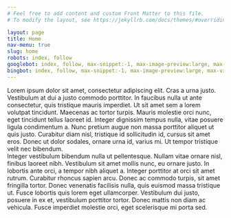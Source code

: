 ```yaml
---
# Feel free to add content and custom Front Matter to this file.
# To modify the layout, see https://jekyllrb.com/docs/themes/#overriding-theme-defaults

layout: page
title: Home
nav-menu: true
slug: home
robots: index, follow
googlebot: index, follow, max-snippet:-1, max-image-preview:large, max-video-preview:-1
bingbot: index, follow, max-snippet:-1, max-image-preview:large, max-video-preview:-1
---
```


<div class="row">
  <div class="col-md-6">Lorem ipsum dolor sit amet, consectetur adipiscing elit. Cras a urna justo. Vestibulum at dui a justo commodo porttitor. In faucibus nulla ut ante consectetur, quis tristique mauris imperdiet. Ut sit amet sem a lorem volutpat tincidunt. Maecenas ac tortor turpis. Mauris molestie orci nunc, eget tincidunt tellus laoreet id. Integer dignissim tempus nulla, vitae posuere ligula condimentum a. Nunc pretium augue non massa porttitor aliquet ut quis justo. Curabitur diam nisl, tristique id sollicitudin id, cursus sit amet eros. Donec ut dolor sodales, ornare urna id, varius mi. Ut tempor tristique velit nec bibendum.</div>
  <div class="col-md-6">Integer vestibulum bibendum nulla ut pellentesque. Nullam vitae ornare nisl, finibus laoreet nibh. Vestibulum sit amet mollis nunc, eu ornare justo. In lobortis ante orci, a tempor nibh aliquet a. Integer porttitor at orci sit amet rutrum. Curabitur rhoncus sapien arcu. Donec ac commodo turpis, sit amet fringilla tortor. Donec venenatis facilisis nulla, quis euismod massa tristique ut. Fusce lobortis quis lorem eget ullamcorper. Vestibulum dui justo, posuere in ex et, vestibulum porttitor tortor. Donec mattis non diam ac vehicula. Fusce imperdiet molestie orci, eget scelerisque mi porta sed.</div>
</div>